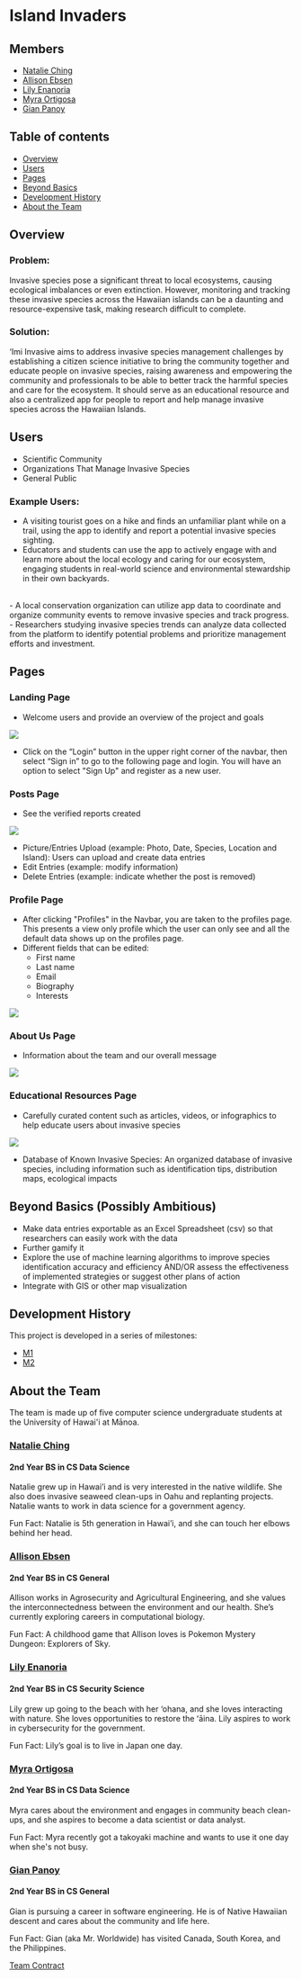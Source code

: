 # Island Invaders

## Members

* [Natalie Ching](#natalie-ching)
* [Allison Ebsen](#allison-ebsen)
* [Lily Enanoria](#lily-enanoria)
* [Myra Ortigosa](#myra-ortigosa)
* [Gian Panoy](#gian-panoy)

## Table of contents

* [Overview](#overview)
* [Users](#users)
* [Pages](#pages)
* [Beyond Basics](#beyond-basics-possibly-ambitious)
* [Development History](#development-history)
* [About the Team](#about-the-team)

## Overview

### Problem:
Invasive species pose a significant threat to local ecosystems, causing ecological imbalances or even extinction. However, monitoring and tracking these invasive species across the Hawaiian islands can be a daunting and resource-expensive task, making research difficult to complete.

### Solution:
‘Imi Invasive aims to address invasive species management challenges by establishing a citizen science initiative to bring the community together and educate people on invasive species, raising awareness and empowering the community and professionals to be able to better track the harmful species and care for the ecosystem. It should serve as an educational resource and also a centralized app for people to report and help manage invasive species across the Hawaiian Islands.


## Users
- Scientific Community
- Organizations That Manage Invasive Species
- General Public
  
### Example Users:
- A visiting tourist goes on a hike and finds an unfamiliar plant while on a trail, using the app to identify and report a potential invasive species sighting.
- Educators and students can use the app to actively engage with and learn more about the local ecology and caring for our ecosystem, engaging students in real-world science and environmental stewardship in their own backyards.
<br/>
- A local conservation organization can utilize app data to coordinate and organize community events to remove invasive species and track progress.
- Researchers studying invasive species trends can analyze data collected from the platform to identify potential problems and prioritize management efforts and investment.

## Pages
### Landing Page
- Welcome users and provide an overview of the project and goals

<img src="doc/landing_page.jpg">

  - Click on the “Login” button in the upper right corner of the navbar, then select “Sign in” to go to the following page and login. You will have an option to select "Sign Up" and register as a new user.

### Posts Page
- See the verified reports created

<img src="doc/post.jpg">

  - Picture/Entries Upload (example: Photo, Date, Species, Location and Island): Users can upload and create data entries
  - Edit Entries (example: modify information)
  - Delete Entries (example: indicate whether the post is removed)

### Profile Page
- After clicking "Profiles" in the Navbar, you are taken to the profiles page. This presents a view only profile which the user can only see and all the default data shows up on the profiles page.
- Different fields that can be edited:
  - First name
  - Last name
  - Email
  - Biography
  - Interests

<img src="doc/profile-mockup-m1.png">

### About Us Page
- Information about the team and our overall message

<img src="doc/about-us-mockup-m1.png">

### Educational Resources Page
- Carefully curated content such as articles, videos, or infographics to help educate users about invasive species

<img src="doc/resources.jpg">

- Database of Known Invasive Species: An organized database of invasive species, including information such as identification tips, distribution maps, ecological impacts

## Beyond Basics (Possibly Ambitious)
- Make data entries exportable as an Excel Spreadsheet (csv) so that researchers can easily work with the data
- Further gamify it
- Explore the use of machine learning algorithms to improve species identification accuracy and efficiency AND/OR assess the effectiveness of implemented strategies or suggest other plans of action
- Integrate with GIS or other map visualization

## Development History
This project is developed in a series of milestones:

- [M1](https://github.com/orgs/islandinvaders/projects/2)
- [M2](https://github.com/orgs/islandinvaders/projects/3)


## About the Team

The team is made up of five computer science undergraduate students at the University of Hawai'i at Mānoa.
### [Natalie Ching](https://www.linkedin.com/in/natalie-ching-96749a253/)
#### 2nd Year BS in CS Data Science
Natalie grew up in Hawai’i and is very interested in the native wildlife. She also does invasive seaweed clean-ups in Oahu and replanting projects. Natalie wants to work in data science for a government agency.

Fun Fact: Natalie is 5th generation in Hawai’i, and she can touch her elbows behind her head.


### [Allison Ebsen](https://www.linkedin.com/in/allison-ebsen/)
#### 2nd Year BS in CS General

Allison works in Agrosecurity and Agricultural Engineering, and she values the interconnectedness between the environment and our health. She’s currently exploring careers in computational biology.

Fun Fact: A childhood game that Allison loves is Pokemon Mystery Dungeon: Explorers of Sky.


### [Lily Enanoria](https://www.linkedin.com/in/lily-enanoria-0944aa2aa/)
#### 2nd Year BS in CS Security Science
Lily grew up going to the beach with her ‘ohana, and she loves interacting with nature. She loves opportunities to restore the ʻāina. Lily aspires to work in cybersecurity for the government.

Fun Fact: Lily’s goal is to live in Japan one day.


### [Myra Ortigosa](https://www.linkedin.com/in/myra-angelica-ortigosa-5661a4275/)
#### 2nd Year BS in CS Data Science
Myra cares about the environment and engages in community beach clean-ups, and she aspires to become a data scientist or data analyst.

Fun Fact: Myra recently got a takoyaki machine and wants to use it one day when she's not busy.


### [Gian Panoy](https://www.linkedin.com/in/gianpanoy/)
#### 2nd Year BS in CS General
Gian is pursuing a career in software engineering. He is of Native Hawaiian descent and cares about the community and life here.

Fun Fact: Gian (aka Mr. Worldwide) has visited Canada, South Korea, and the Philippines.

[Team Contract](https://docs.google.com/document/d/10awsj1BGBtRuBudM55MgN057PxomPFo33-s55Cq8MKY/edit?usp=sharing)